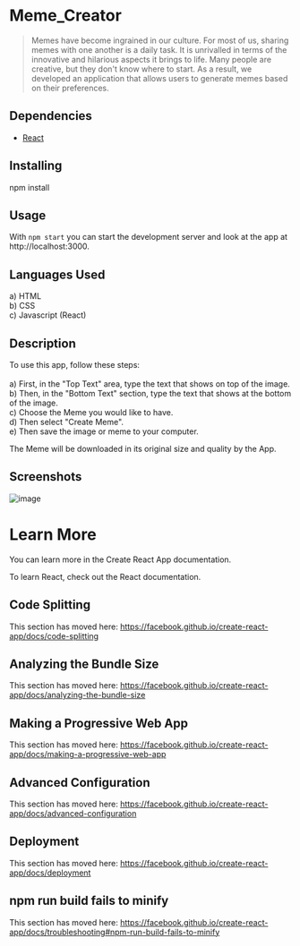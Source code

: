 # Meme_Creator

>Memes have become ingrained in our culture. For most of us, sharing memes with one another is a daily task. It is unrivalled in terms of the innovative and hilarious aspects it brings to life. Many people are creative, but they don't know where to start.
As a result, we developed an application that allows users to generate memes based on their preferences.

## Dependencies

- [React](https://reactjs.org/)

## Installing

npm install

## Usage

With `npm start` you can start the development server and look at the app at http://localhost:3000.

## Languages Used

a) HTML<br />
b) CSS<br />
c) Javascript (React)<br />

## Description

To use this app, follow these steps:<br /> <br />
a) First, in the "Top Text" area, type the text that shows on top of the image.<br />
b) Then, in the "Bottom Text" section, type the text that shows at the bottom of the image.<br />
c) Choose the Meme you would like to have. <br />
d) Then select "Create Meme". <br />
e) Then save the image or meme to your computer.<br />

The Meme will be downloaded in its original size and quality by the App.

## Screenshots

![image](https://user-images.githubusercontent.com/52539720/159711590-dfccbf27-ed4c-45e6-a32e-c6d84538f199.png)

# Learn More
You can learn more in the Create React App documentation.

To learn React, check out the React documentation.

## Code Splitting
This section has moved here: https://facebook.github.io/create-react-app/docs/code-splitting

## Analyzing the Bundle Size
This section has moved here: https://facebook.github.io/create-react-app/docs/analyzing-the-bundle-size

## Making a Progressive Web App
This section has moved here: https://facebook.github.io/create-react-app/docs/making-a-progressive-web-app

## Advanced Configuration
This section has moved here: https://facebook.github.io/create-react-app/docs/advanced-configuration

## Deployment
This section has moved here: https://facebook.github.io/create-react-app/docs/deployment

## npm run build fails to minify
This section has moved here: https://facebook.github.io/create-react-app/docs/troubleshooting#npm-run-build-fails-to-minify


